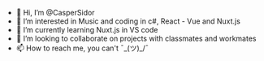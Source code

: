 - 👋 Hi, I’m @CasperSidor
- 👀 I’m interested in Music and coding in c#, React - Vue and Nuxt.js
- 🌱 I’m currently learning Nuxt.js in VS code
- 💞️ I’m looking to collaborate on projects with classmates and workmates
- 📫 How to reach me,  you can't ¯\_(ツ)_/¯

<!---
CasperSidor/CasperSidor is a ✨ special ✨ repository because its `README.md` (this file) appears on your GitHub profile.
You can click the Preview link to take a look at your changes.
--->
